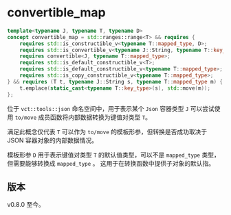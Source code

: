 # **convertible_map**

```cpp
template<typename J, typename T, typename D>
concept convertible_map = std::ranges::range<T> && requires {
    requires std::is_constructible_v<typename T::mapped_type, D>;
    requires std::is_convertible_v<typename J::String, typename T::key_type>;
    requires convertible<J, typename T::mapped_type>;
    requires std::is_default_constructible_v<T>;
    requires std::is_default_constructible_v<typename T::mapped_type>;
    requires std::is_copy_constructible_v<typename T::mapped_type>;
} && requires (T t, typename J::String s, typename T::mapped_type m) {
    t.emplace(static_cast<typename T::key_type>(s), std::move(m));
};
```

位于 `vct::tools::json` 命名空间中，用于表示某个 `Json` 容器类型 `J` 可以尝试使用 `to/move` 成员函数将内部数据转换为键值对类型 `T`。

满足此概念仅代表 `T` 可以作为 `to/move` 的模板形参，但转换是否成功取决于 JSON 容器对象的内部数据情况。

模板形参 `D` 用于表示键值对类型 `T` 的默认值类型，可以不是 `mapped_type` 类型，但需要能够转换成 `mapped_type` 。
这用于在转换函数中提供子对象的默认指。

## 版本

v0.8.0 至今。



